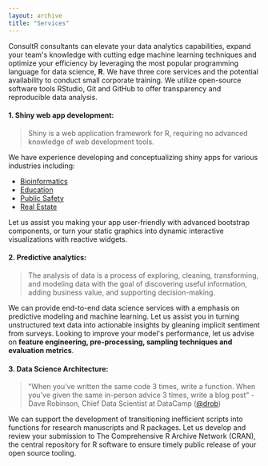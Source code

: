 ```yaml
---
layout: archive
title: "Services"
---
```



ConsultR consultants can elevate your data analytics capabilities, expand your team's knowledge with cutting edge machine learning techniques and optimize your efficiency by leveraging the most popular programming language for data science, **R**. We have three core services and the potential availability to conduct small corporate training. We utilize open-source software tools RStudio, Git and GitHub to offer transparency and reproducible data analysis.
 
 
#### 1. Shiny web app development: 

> Shiny is a web application framework for R, requiring no advanced knowledge of web development tools.

We have experience developing and conceptualizing shiny apps for various industries including: 
- [Bioinformatics](https://github.com/jasdumas/shinyGEO)
- [Education](https://ct-data-collaborative.github.io/shiny-server/index.html)
- [Public Safety](https://jasminedumas.shinyapps.io/hartford-crime/)
- [Real Estate](https://jasdumas.github.io/tech-short-papers/flex-realestate.html)

Let us assist you making your app user-friendly with advanced bootstrap components, or turn your static graphics into dynamic interactive visualizations with reactive widgets.

#### 2. Predictive analytics:

> The analysis of data is a process of exploring, cleaning, transforming, and modeling data with the goal of discovering useful information, adding business value, and supporting decision-making.

We can provide end-to-end data science services with a emphasis on predictive modeling and machine learning. Let us assist you in turning unstructured text data into actionable insights by gleaning implicit sentiment from surveys. Looking to improve your model's performance, let us advise on **feature engineering, pre-processing, sampling techniques and evaluation metrics**.


#### 3. Data Science Architecture:

> "When you’ve written the same code 3 times, write a function. When you’ve given the same in-person advice 3 times, write a blog post" - Dave Robinson, Chief Data Scientist at DataCamp ([@drob](https://twitter.com/drob/status/928447584712253440))

We can support the development of transitioning inefficient scripts into functions for research manuscripts and R packages. Let us develop and review your submission to The Comprehensive R Archive Network (CRAN), the central repository for R software to ensure timely public release of your open source tooling. 




